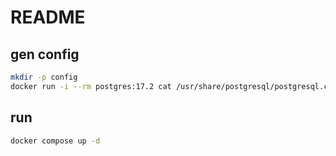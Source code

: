 # README


## gen config 

```bash
mkdir -p config
docker run -i --rm postgres:17.2 cat /usr/share/postgresql/postgresql.conf.sample > ./config/postgresql.conf
```

## run

```bash
docker compose up -d
```